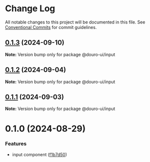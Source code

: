 # Change Log

All notable changes to this project will be documented in this file.
See [Conventional Commits](https://conventionalcommits.org) for commit guidelines.

## [0.1.3](https://github.com/Douro-ui/design-system/compare/@douro-ui/input@0.1.2...@douro-ui/input@0.1.3) (2024-09-10)

**Note:** Version bump only for package @douro-ui/input

## [0.1.2](https://github.com/Douro-ui/design-system/compare/@douro-ui/input@0.1.1...@douro-ui/input@0.1.2) (2024-09-04)

**Note:** Version bump only for package @douro-ui/input

## [0.1.1](https://github.com/Douro-ui/design-system/compare/@douro-ui/input@0.1.0...@douro-ui/input@0.1.1) (2024-09-03)

**Note:** Version bump only for package @douro-ui/input

# 0.1.0 (2024-08-29)

### Features

- input component ([f1b7d50](https://github.com/Douro-ui/design-system/commit/f1b7d50ba439760ac50e2a46269b10a9c204b248))
